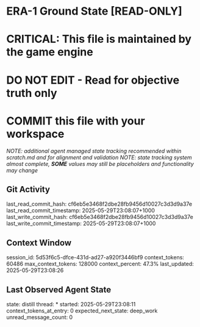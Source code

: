 # ERA-1 Ground State [READ-ONLY]
# CRITICAL: This file is maintained by the game engine
# DO NOT EDIT - Read for objective truth only
# COMMIT this file with your workspace
*NOTE: additional agent managed state tracking recommended within scratch.md and for alignment and validation*
*NOTE: state tracking system almost complete, **SOME** values may still be placeholders and functionality may change*

## Git Activity
last_read_commit_hash: cf6eb5e3468f2dbe28fb9456d10027c3d3d9a37e
last_read_commit_timestamp: 2025-05-29T23:08:07+1000
last_write_commit_hash: cf6eb5e3468f2dbe28fb9456d10027c3d3d9a37e
last_write_commit_timestamp: 2025-05-29T23:08:07+1000

## Context Window
session_id: 5d53f6c5-dfce-431d-ad27-a920f3446bf9
context_tokens: 60486
max_context_tokens: 128000
context_percent: 47.3%
last_updated: 2025-05-29T23:08:26

## Last Observed Agent State
state: distill
thread: *
started: 2025-05-29T23:08:11
context_tokens_at_entry: 0
expected_next_state: deep_work
unread_message_count: 0
